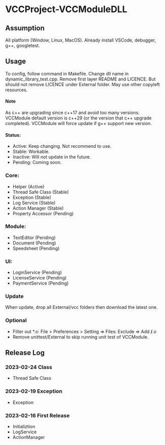 # VCCProject-VCCModuleDLL


## Assumption
All platform (Window, Linux, MacOS).
Already install VSCode, debugger, g++, googletest.

## Usage
To config, follow command in Makefile.
Change dll name in dynamic_library_test.cpp.
Remove first layer README and LICENCE. But should not remove LICENCE under External folder. May use other copyleft resources.

#### Note
As c++ are upgrading since c++17 and avoid too many versions. VCCModule default version is c++29 (or the version that c++ upgrade completed). VCCModule will force update if g++ support new version.

#### Status:
-	Active: Keep changing. Not recommend to use.
-	Stable: Workable.
-	Inactive: Will not update in the future.
-	Pending: Coming soon.

### Core:
-	Helper (Active)
-	Thread Safe Class (Stable)
-	Exception (Stable)
-	Log Service (Stable)
-	Action Manager (Stable)
-	Property Accessor (Pending)
### Module:
-	TextEditor (Pending)
-	Document (Pending)
-	Speedsheet (Pending)
### UI:
-	LoginService (Pending)
-	LicenseService (Pending)
-	PaymentService (Pending)

### Update
When update, drop all External/vcc folders then download the latest one.

### Optional
-	Filter out *.o: File > Preferences > Setting => Files: Exclude => Add **/**.o
-	Remove unittest/External to skip running unit test of VCCModule.

## Release Log

### 2023-02-24 Class
-	Thread Safe Class

### 2023-02-19 Exception
-	Exception

### 2023-02-16 First Release
-	Initializtion
-	LogService
-	ActionManager
